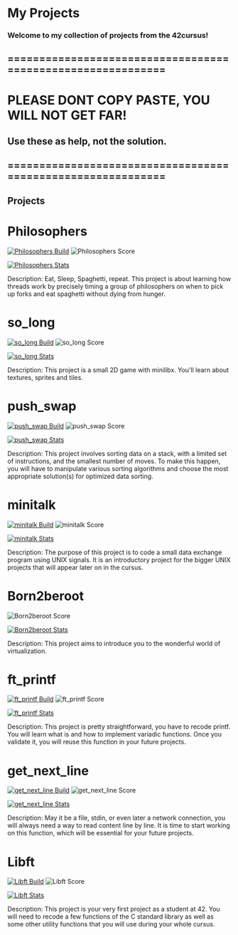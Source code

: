 # My Projects

### Welcome to my collection of projects from the 42cursus!
## ============================================================
# PLEASE DONT COPY PASTE, YOU WILL NOT GET FAR!
## Use these as help, not the solution.
## ============================================================
## Projects

# Philosophers

[![Philosophers Build](https://img.shields.io/github/actions/workflow/status/WOLFIE-OG/Philosophers/makefile.yml?style=for-the-badge)](https://github.com/WOLFIE-OG/Philosophers/actions/workflows/makefile.yml) ![Philosophers Score](https://img.shields.io/badge/Score-Na-grey?style=for-the-badge)

[![Philosophers Stats](https://github-readme-stats.vercel.app/api/pin/?username=WOLFIE-OG&repo=Philosophers&theme=dark)](https://github.com/WOLFIE-OG/Philosophers)

Description: Eat, Sleep, Spaghetti, repeat. This project is about learning how threads work by precisely timing a group of philosophers on when to pick up forks and eat spaghetti without dying from hunger. 

# so_long

[![so_long Build](https://img.shields.io/github/actions/workflow/status/WOLFIE-OG/so_long/makefile.yml?style=for-the-badge)](https://github.com/WOLFIE-OG/so_long/actions/workflows/makefile.yml) ![so_long Score](https://img.shields.io/badge/Score-125%2F125-brightgreen?style=for-the-badge)

[![so_long Stats](https://github-readme-stats.vercel.app/api/pin/?username=WOLFIE-OG&repo=so_long&theme=dark)](https://github.com/WOLFIE-OG/so_long)

Description: This project is a small 2D game with minilibx. You'll learn about textures, sprites and tiles. 

# push_swap

[![push_swap Build](https://img.shields.io/github/actions/workflow/status/WOLFIE-OG/push_swap/makefile.yml?style=for-the-badge)](https://github.com/WOLFIE-OG/push_swap/actions/workflows/makefile.yml) ![push_swap Score](https://img.shields.io/badge/Score-100%2F125-brightgreen?style=for-the-badge)

[![push_swap Stats](https://github-readme-stats.vercel.app/api/pin/?username=WOLFIE-OG&repo=push_swap&theme=dark)](https://github.com/WOLFIE-OG/push_swap)

Description: This project involves sorting data on a stack, with a limited set of instructions, and the smallest number of moves. To make this happen, you will have to manipulate various sorting algorithms and choose the most appropriate solution(s) for optimized data sorting.

# minitalk

[![minitalk Build](https://img.shields.io/github/actions/workflow/status/WOLFIE-OG/minitalk/makefile.yml?style=for-the-badge)](https://github.com/WOLFIE-OG/minitalk/actions/workflows/makefile.yml) ![minitalk Score](https://img.shields.io/badge/Score-125%2F125-brightgreen?style=for-the-badge)

[![minitalk Stats](https://github-readme-stats.vercel.app/api/pin/?username=WOLFIE-OG&repo=minitalk&theme=dark)](https://github.com/WOLFIE-OG/minitalk)

Description: The purpose of this project is to code a small data exchange program using UNIX signals. It is an introductory project for the bigger UNIX projects that will appear later on in the cursus.

# Born2beroot
![Born2beroot Score](https://img.shields.io/badge/Score-125%2F125-brightgreen?style=for-the-badge)

[![Born2beroot Stats](https://github-readme-stats.vercel.app/api/pin/?username=WOLFIE-OG&repo=born2beroot&theme=dark)](https://github.com/WOLFIE-OG/born2beroot) 

Description: This project aims to introduce you to the wonderful world of virtualization.

# ft_printf

[![ft_printf Build](https://img.shields.io/github/actions/workflow/status/WOLFIE-OG/ft_printf/makefile.yml?style=for-the-badge)](https://github.com/WOLFIE-OG/ft_printf/actions/workflows/makefile.yml) ![ft_printf Score](https://img.shields.io/badge/Score-100%2F125-brightgreen?style=for-the-badge)

[![ft_printf Stats](https://github-readme-stats.vercel.app/api/pin/?username=WOLFIE-OG&repo=ft_printf&theme=dark)](https://github.com/WOLFIE-OG/ft_printf)

Description: This project is pretty straightforward, you have to recode printf. You will learn what is and how to implement variadic functions. Once you validate it, you will reuse this function in your future projects. 

# get_next_line

[![get_next_line Build](https://img.shields.io/github/actions/workflow/status/WOLFIE-OG/get_next_line/makefile.yml?style=for-the-badge)](https://github.com/WOLFIE-OG/get_next_line/actions/workflows/makefile.yml) ![get_next_line Score](https://img.shields.io/badge/Score-125%2F125-brightgreen?style=for-the-badge)

[![get_next_line Stats](https://github-readme-stats.vercel.app/api/pin/?username=WOLFIE-OG&repo=get_next_line&theme=dark)](https://github.com/WOLFIE-OG/get_next_line)

Description: May it be a file, stdin, or even later a network connection, you will always need a way to read content line by line. It is time to start working on this function, which will be essential for your future projects. 

# Libft

[![Libft Build](https://img.shields.io/github/actions/workflow/status/WOLFIE-OG/libft/makefile.yml?style=for-the-badge)](https://github.com/WOLFIE-OG/libft/actions/workflows/makefile.yml) ![Libft Score](https://img.shields.io/badge/Score-100%2F125-brightgreen?style=for-the-badge)

[![Libft Stats](https://github-readme-stats.vercel.app/api/pin/?username=WOLFIE-OG&repo=libft&theme=dark)](https://github.com/WOLFIE-OG/libft)

Description: This project is your very first project as a student at 42. You will need to recode a few functions of the C standard library as well as some other utility functions that you will use during your whole cursus. 
